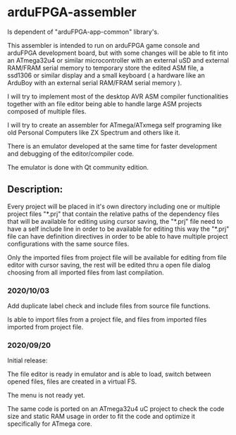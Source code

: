 # arduFPGA-assembler
Is dependent of "arduFPGA-app-common" library's.

This assembler is intended to run on arduFPGA game console and arduFPGA development board, but with some changes will be able to fit into an ATmega32u4 or similar microcontroller with an external uSD and external RAM/FRAM serial memory to temporary store the edited ASM file, a ssd1306 or similar display and a small keyboard ( a hardware like an ArduBoy with an external serial RAM/FRAM serial memory ).

I will try to implement most of the desktop AVR ASM compiler functionalities together with an file editor being able to handle large ASM projects composed of multiple files.

I will try to create an assembler for ATmega/ATxmega self programing like old Personal Computers like ZX Spectrum and others like it.

There is an emulator developed at the same time for faster development and debugging of the editor/compiler code.

The emulator is done with Qt community edition.

## Description:

Every project will be placed in it's own directory including one or multiple project files "\*.prj" that contain the relative paths of the dependency files that will be available for editing using cursor saving, the "\*.prj" file need to have a self include line in order to be available for editing this way the "\*.prj" file can have definition directives in order to be able to have multiple project configurations with the same source files.

Only the imported files from project file will be available for editing from file editor with cursor saving, the rest will be edited thru a open file dialog choosing from all imported files from last compilation.

### 2020/10/03

 Add duplicate label check and include files from source file functions.

 Is able to import files from a project file, and files from imported files imported from project file.

### 2020/09/20

Initial release:

  The file editor is ready in emulator and is able to load, switch between opened files, files are created in a virtual FS.

  The menu is not ready yet.

  The same code is ported on an ATmega32u4 uC project to check the code size and static RAM usage in order to fit the code and optimize it specifically for ATmega core.
